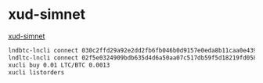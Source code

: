 xud-simnet
==========

[xud-simnet](https://github.com/ExchangeUnion/xud-simnet)

```bash
lndbtc-lncli connect 030c2ffd29a92e2dd2fb6fb046b0d9157e0eda8b11caa0e439d0dd6a46a444381c@35.229.81.83:10012
lndltc-lncli connect 02f5e0324909bdb635d4d6a50aa07c517db59f5d18219fd058f9faa3ef3a1fd83a@35.229.81.83:10011
xucli buy 0.01 LTC/BTC 0.0013
xucli listorders
```
